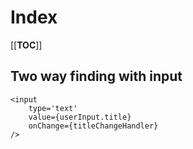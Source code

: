 # Index

[[__TOC__]]

## Two way finding with input

```
<input
    type='text'
    value={userInput.title}
    onChange={titleChangeHandler}
/>

```
